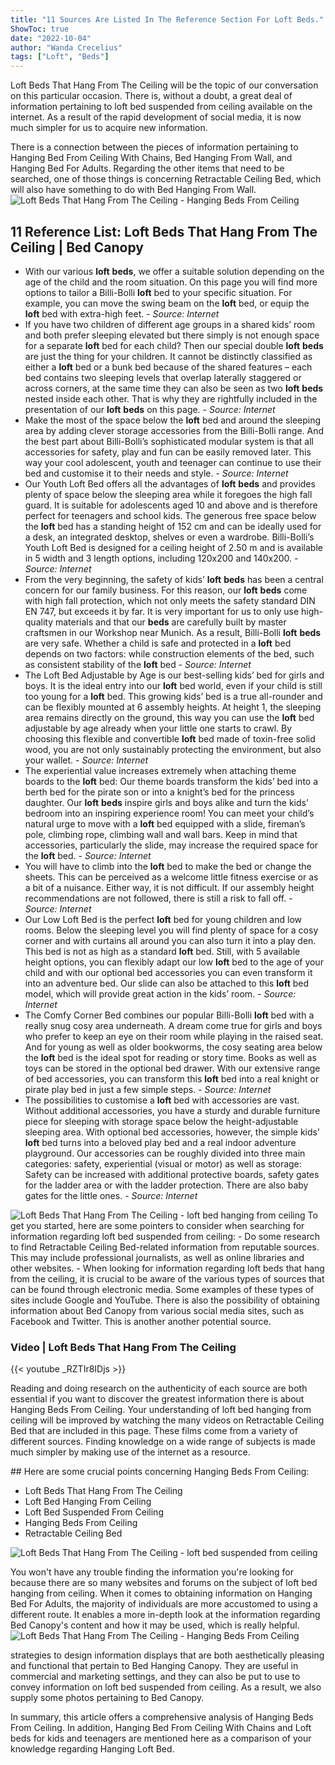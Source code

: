```yaml
---
title: "11 Sources Are Listed In The Reference Section For Loft Beds."
ShowToc: true 
date: "2022-10-04"
author: "Wanda Crecelius" 
tags: ["Loft", "Beds"]
---
```


Loft Beds That Hang From The Ceiling will be the topic of our conversation on this particular occasion. There is, without a doubt, a great deal of information pertaining to loft bed suspended from ceiling available on the internet. As a result of the rapid development of social media, it is now much simpler for us to acquire new information.

There is a connection between the pieces of information pertaining to Hanging Bed From Ceiling With Chains, Bed Hanging From Wall, and Hanging Bed For Adults. Regarding the other items that need to be searched, one of those things is concerning Retractable Ceiling Bed, which will also have something to do with Bed Hanging From Wall.
<img loading="lazy" src="http://www.homedezen.com/wp-content/uploads/2014/09/Minimalist-Loft-by-Oliver-Interior-Design-12.jpg" onerror="this.onerror=null;this.src='https://blogger.googleusercontent.com/img/a/AVvXsEhe7F7TRXHtjiKvHb5vS7DmnxvpHiDyoYyYvm1nHB3Qp2_w3BnM6A2eq4v7FYxCC9bfZt3a9vIMtAYEKUiaDQbHMg-ViyGmRIj39MLp0bGFfgfYw1Dc9q_H-T0wiTm3l0Uq42dETrN9eC8aGJ9_IORZsxST1AcLR7np1koOfcc7tnHa4S8Mwz_xD9d0=s16000';" alt="Loft Beds That Hang From The Ceiling - Hanging Beds From Ceiling" >

## 11 Reference List: Loft Beds That Hang From The Ceiling | Bed Canopy
-   With our various **loft** **beds**, we offer a suitable solution depending on the age of the child and the room situation. On this page you will find more options to tailor a Billi-Bolli **loft** bed to your specific situation. For example, you can move the swing beam on the **loft** bed, or equip the **loft** bed with extra-high feet. - <cite>Source: Internet</cite>
-   If you have two children of different age groups in a shared kids’ room and both prefer sleeping elevated but there simply is not enough space for a separate **loft** bed for each child? Then our special double **loft** **beds** are just the thing for your children. It cannot be distinctly classified as either a **loft** bed or a bunk bed because of the shared features – each bed contains two sleeping levels that overlap laterally staggered or across corners, at the same time they can also be seen as two **loft** **beds** nested inside each other. That is why they are rightfully included in the presentation of our **loft** **beds** on this page. - <cite>Source: Internet</cite>
-   Make the most of the space below the **loft** bed and around the sleeping area by adding clever storage accessories from the Billi-Bolli range. And the best part about Billi-Bolli’s sophisticated modular system is that all accessories for safety, play and fun can be easily removed later. This way your cool adolescent, youth and teenager can continue to use their bed and customise it to their needs and style. - <cite>Source: Internet</cite>
-   Our Youth Loft Bed offers all the advantages of **loft** **beds** and provides plenty of space below the sleeping area while it foregoes the high fall guard. It is suitable for adolescents aged 10 and above and is therefore perfect for teenagers and school kids. The generous free space below the **loft** bed has a standing height of 152 cm and can be ideally used for a desk, an integrated desktop, shelves or even a wardrobe. Billi-Bolli’s Youth Loft Bed is designed for a ceiling height of 2.50 m and is available in 5 width and 3 length options, including 120x200 and 140x200. - <cite>Source: Internet</cite>
-   From the very beginning, the safety of kids’ **loft** **beds** has been a central concern for our family business. For this reason, our **loft** **beds** come with high fall protection, which not only meets the safety standard DIN EN 747, but exceeds it by far. It is very important for us to only use high-quality materials and that our **beds** are carefully built by master craftsmen in our Workshop near Munich. As a result, Billi-Bolli **loft** **beds** are very safe. Whether a child is safe and protected in a **loft** bed depends on two factors: while construction elements of the bed, such as consistent stability of the **loft** bed - <cite>Source: Internet</cite>
-   The Loft Bed Adjustable by Age is our best-selling kids’ bed for girls and boys. It is the ideal entry into our **loft** bed world, even if your child is still too young for a **loft** bed. This growing kids’ bed is a true all-rounder and can be flexibly mounted at 6 assembly heights. At height 1, the sleeping area remains directly on the ground, this way you can use the **loft** bed adjustable by age already when your little one starts to crawl. By choosing this flexible and convertible **loft** bed made of toxin-free solid wood, you are not only sustainably protecting the environment, but also your wallet. - <cite>Source: Internet</cite>
-   The experiential value increases extremely when attaching theme boards to the **loft** bed: Our theme boards transform the kids’ bed into a berth bed for the pirate son or into a knight’s bed for the princess daughter. Our **loft** **beds** inspire girls and boys alike and turn the kids’ bedroom into an inspiring experience room! You can meet your child’s natural urge to move with a **loft** bed equipped with a slide, fireman’s pole, climbing rope, climbing wall and wall bars. Keep in mind that accessories, particularly the slide, may increase the required space for the **loft** bed. - <cite>Source: Internet</cite>
-   You will have to climb into the **loft** bed to make the bed or change the sheets. This can be perceived as a welcome little fitness exercise or as a bit of a nuisance. Either way, it is not difficult. If our assembly height recommendations are not followed, there is still a risk to fall off. - <cite>Source: Internet</cite>
-   Our Low Loft Bed is the perfect **loft** bed for young children and low rooms. Below the sleeping level you will find plenty of space for a cosy corner and with curtains all around you can also turn it into a play den. This bed is not as high as a standard **loft** bed. Still, with 5 available height options, you can flexibly adapt our low **loft** bed to the age of your child and with our optional bed accessories you can even transform it into an adventure bed. Our slide can also be attached to this **loft** bed model, which will provide great action in the kids’ room. - <cite>Source: Internet</cite>
-   The Comfy Corner Bed combines our popular Billi-Bolli **loft** bed with a really snug cosy area underneath. A dream come true for girls and boys who prefer to keep an eye on their room while playing in the raised seat. And for young as well as older bookworms, the cosy seating area below the **loft** bed is the ideal spot for reading or story time. Books as well as toys can be stored in the optional bed drawer. With our extensive range of bed accessories, you can transform this **loft** bed into a real knight or pirate play bed in just a few simple steps. - <cite>Source: Internet</cite>
-   The possibilities to customise a **loft** bed with accessories are vast. Without additional accessories, you have a sturdy and durable furniture piece for sleeping with storage space below the height-adjustable sleeping area. With optional bed accessories, however, the simple kids’ **loft** bed turns into a beloved play bed and a real indoor adventure playground. Our accessories can be roughly divided into three main categories: safety, experiential (visual or motor) as well as storage: Safety can be increased with additional protective boards, safety gates for the ladder area or with the ladder protection. There are also baby gates for the little ones. - <cite>Source: Internet</cite>


<img loading="lazy" src="https://www.idesignarch.com/wp-content/uploads/Inspiring-High-Ceiling-Loft-Apartment_4.jpg" onerror="this.onerror=null;this.src='https://blogger.googleusercontent.com/img/a/AVvXsEhe7F7TRXHtjiKvHb5vS7DmnxvpHiDyoYyYvm1nHB3Qp2_w3BnM6A2eq4v7FYxCC9bfZt3a9vIMtAYEKUiaDQbHMg-ViyGmRIj39MLp0bGFfgfYw1Dc9q_H-T0wiTm3l0Uq42dETrN9eC8aGJ9_IORZsxST1AcLR7np1koOfcc7tnHa4S8Mwz_xD9d0=s16000';" alt="Loft Beds That Hang From The Ceiling - loft bed hanging from ceiling" >
To get you started, here are some pointers to consider when searching for information regarding loft bed suspended from ceiling:
- Do some research to find Retractable Ceiling Bed-related information from reputable sources. This may include professional journalists, as well as online libraries and other websites.
- When looking for information regarding loft beds that hang from the ceiling, it is crucial to be aware of the various types of sources that can be found through electronic media. Some examples of these types of sites include Google and YouTube. There is also the possibility of obtaining information about Bed Canopy from various social media sites, such as Facebook and Twitter. This is another another potential source.

### Video | Loft Beds That Hang From The Ceiling
{{< youtube _RZTIr8IDjs >}} 


Reading and doing research on the authenticity of each source are both essential if you want to discover the greatest information there is about Hanging Beds From Ceiling.
Your understanding of loft bed hanging from ceiling will be improved by watching the many videos on Retractable Ceiling Bed that are included in this page. These films come from a variety of different sources. Finding knowledge on a wide range of subjects is made much simpler by making use of the internet as a resource.
<script async="async" data-cfasync="false" src="//normallydemandedalter.com/fe63df3c5408708b15d8dc3d9b206b31/invoke.js"></script>
<div id="container-fe63df3c5408708b15d8dc3d9b206b31"></div>
## Here are some crucial points concerning Hanging Beds From Ceiling:

- Loft Beds That Hang From The Ceiling
- Loft Bed Hanging From Ceiling
- Loft Bed Suspended From Ceiling
- Hanging Beds From Ceiling
- Retractable Ceiling Bed

 <img loading="lazy" src="https://fluxdecor.com/wp-content/uploads/2016/11/loft-beds-for-small-rooms/10-loft-beds-for-small-rooms.jpg" onerror="this.onerror=null;this.src='https://blogger.googleusercontent.com/img/a/AVvXsEhe7F7TRXHtjiKvHb5vS7DmnxvpHiDyoYyYvm1nHB3Qp2_w3BnM6A2eq4v7FYxCC9bfZt3a9vIMtAYEKUiaDQbHMg-ViyGmRIj39MLp0bGFfgfYw1Dc9q_H-T0wiTm3l0Uq42dETrN9eC8aGJ9_IORZsxST1AcLR7np1koOfcc7tnHa4S8Mwz_xD9d0=s16000';" alt="Loft Beds That Hang From The Ceiling - loft bed suspended from ceiling" >

You won't have any trouble finding the information you're looking for because there are so many websites and forums on the subject of loft bed hanging from ceiling.
When it comes to obtaining information on Hanging Bed For Adults, the majority of individuals are more accustomed to using a different route. It enables a more in-depth look at the information regarding Bed Canopy's content and how it may be used, which is really helpful.
<img loading="lazy" src="http://cdn.architecturendesign.net/wp-content/uploads/2015/07/AD-DIY-Bed-Canopy-7.jpg" onerror="this.onerror=null;this.src='https://blogger.googleusercontent.com/img/a/AVvXsEhe7F7TRXHtjiKvHb5vS7DmnxvpHiDyoYyYvm1nHB3Qp2_w3BnM6A2eq4v7FYxCC9bfZt3a9vIMtAYEKUiaDQbHMg-ViyGmRIj39MLp0bGFfgfYw1Dc9q_H-T0wiTm3l0Uq42dETrN9eC8aGJ9_IORZsxST1AcLR7np1koOfcc7tnHa4S8Mwz_xD9d0=s16000';" alt="Loft Beds That Hang From The Ceiling - Hanging Beds From Ceiling" >

strategies to design information displays that are both aesthetically pleasing and functional that pertain to Bed Hanging Canopy. They are useful in commercial and marketing settings, and they can also be put to use to convey information on loft bed suspended from ceiling. As a result, we also supply some photos pertaining to Bed Canopy.

In summary, this article offers a comprehensive analysis of Hanging Beds From Ceiling. In addition, Hanging Bed From Ceiling With Chains and Loft beds for kids and teenagers are mentioned here as a comparison of your knowledge regarding Hanging Loft Bed.

	

